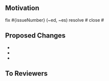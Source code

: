 ## Motivation

<!-- 해결한 이슈의 카테고리와 해당 이슈넘버를 나열하세요 -->
fix #{issueNumber} (~ed, ~es)
resolve #
close #

<!-- 간단한 설명도 추가해주세요 -->

## Proposed Changes

<!-- 어떻게 해결했는지 과정을 나열하세요 -->
-
-
-

## To Reviewers

<!-- Review 시 알아야 할 사항을 말씀하세요 -->
